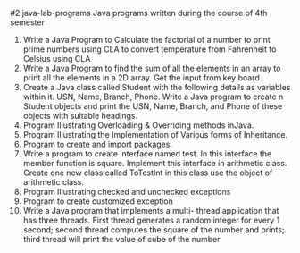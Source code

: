 #2 java-lab-programs
Java programs written during the course of 4th semester

1. Write a Java Program
to Calculate the factorial of a number
to print prime numbers using CLA
to convert temperature from Fahrenheit to Celsius using CLA
2. Write a Java Program
to find the sum of all the elements in an array
to print all the elements in a 2D array. Get the input from key board
3. Create a Java class called Student with the following details as variables within it. USN,
Name, Branch, Phone. Write a Java program to create n Student objects and print the USN,
Name, Branch, and Phone of these objects with suitable headings.
4. Program Illustrating Overloading & Overriding methods inJava.
5. Program Illustrating the Implementation of Various forms of Inheritance.
6. Program to create and import packages.
7. Write a program to create interface named test. In this interface the member function is
square. Implement this interface in arithmetic class. Create one new class called ToTestInt in
this class use the object of arithmetic class.
8. Program Illustrating checked and unchecked exceptions
9. Program to create customized exception
10. Write a Java program that implements a multi- thread application that has three threads. First
thread generates a random integer for every 1 second; second thread computes the square of
the number and prints; third thread will print the value of cube of the number
